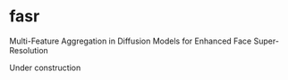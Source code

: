 # fasr
Multi-Feature Aggregation in Diffusion Models for Enhanced Face Super-Resolution

Under construction
